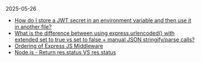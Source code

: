 


2025-05-26
- [How do I store a JWT secret in an environment variable and then use it in another file?](https://stackoverflow.com/questions/74550175/how-do-i-store-a-jwt-secret-in-an-environment-variable-and-then-use-it-in-anothe/79639156#79639156)
- [What is the difference between using express.urlencoded() with extended set to true vs set to false + manual JSON stringify/parse calls?](https://stackoverflow.com/questions/78736609/what-is-the-difference-between-using-express-urlencoded-with-extended-set-to-t/79638718#79638718
)
- [Ordering of Express JS Middleware](https://stackoverflow.com/questions/60331843/ordering-of-express-js-middleware/79638627#79638627
)
- [Node.js - Return res.status VS res.status](https://stackoverflow.com/questions/52919585/node-js-return-res-status-vs-res-status/79638535#79638535)
